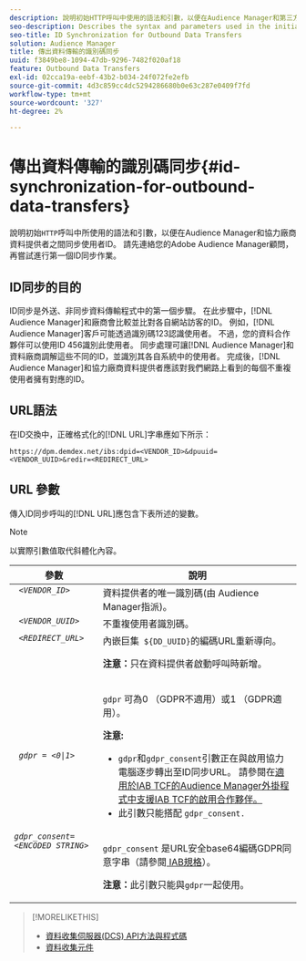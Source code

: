 ```yaml
---
description: 說明初始HTTP呼叫中使用的語法和引數，以便在Audience Manager和第三方資料提供者之間同步使用者ID。 請先連絡您的Adobe Audience Manager顧問，再嘗試進行第一個ID同步作業。
seo-description: Describes the syntax and parameters used in the initial HTTP call to synchronize user IDs between Audience Manager and a third-party data provider. Contact your Adobe Audience Manager consultant before attempting your first ID synchronization.
seo-title: ID Synchronization for Outbound Data Transfers
solution: Audience Manager
title: 傳出資料傳輸的識別碼同步
uuid: f3849be8-1094-47db-9296-7482f020af18
feature: Outbound Data Transfers
exl-id: 02cca19a-eebf-43b2-b034-24f072fe2efb
source-git-commit: 4d3c859cc4dc5294286680b0e63c287e0409f7fd
workflow-type: tm+mt
source-wordcount: '327'
ht-degree: 2%

---
```


# 傳出資料傳輸的識別碼同步{#id-synchronization-for-outbound-data-transfers}

說明初始`HTTP`呼叫中所使用的語法和引數，以便在Audience Manager和協力廠商資料提供者之間同步使用者ID。 請先連絡您的Adobe Audience Manager顧問，再嘗試進行第一個ID同步作業。

<!-- c_id_sync_out.xml -->

## ID同步的目的

ID同步是外送、非同步資料傳輸程式中的第一個步驟。 在此步驟中，[!DNL Audience Manager]和廠商會比較並比對各自網站訪客的ID。 例如，[!DNL Audience Manager]客戶可能透過識別碼123認識使用者。 不過，您的資料合作夥伴可以使用ID 456識別此使用者。 同步處理可讓[!DNL Audience Manager]和資料廠商調解這些不同的ID，並識別其各自系統中的使用者。 完成後，[!DNL Audience Manager]和協力廠商資料提供者應該對我們網路上看到的每個不重複使用者擁有對應的ID。

## URL語法

在ID交換中，正確格式化的[!DNL URL]字串應如下所示：

```
https://dpm.demdex.net/ibs:dpid=<VENDOR_ID>&dpuuid=<VENDOR_UUID>&redir=<REDIRECT_URL>
```

## URL 參數

傳入ID同步呼叫的[!DNL URL]應包含下表所述的變數。

>[!NOTE]
>
>以實際引數值取代斜體化內容。

<table id="table_EB9F4246E2A34ABB8ED06EA458EB186F"> 
 <thead> 
  <tr> 
   <th colname="col1" class="entry"> 參數 </th> 
   <th colname="col2" class="entry"> 說明 </th> 
  </tr> 
 </thead>
 <tbody> 
  <tr valign="top"> 
   <td colname="col1"> <code> <i>&lt;VENDOR_ID&gt;</i> </code> </td> 
   <td colname="col2">資料提供者的唯一識別碼(由<span class="keyword"> Audience Manager</span>指派)。 </td> 
  </tr> 
  <tr valign="top"> 
   <td colname="col1"> <code> <i>&lt;VENDOR_UUID&gt;</i> </code> </td> 
   <td colname="col2"> 不重複使用者識別碼。 </td> 
  </tr> 
  <tr valign="top"> 
   <td colname="col1"> <code> <i>&lt;REDIRECT_URL&gt;</i> </code> </td> 
   <td colname="col2">內嵌巨集<code> ${DD_UUID}</code>的編碼URL重新導向。 <p><b>注意：</b>只在資料提供者啟動呼叫時新增。 </p> </td> 
  </tr> 
    </tr> 
  <tr> 
   <td colname="col1"> <code> <i>gdpr = &lt;0|1&gt;</i> </code> </td> 
   <td colname="col2"> <p><code>gdpr</code> 可為0 （GDPR不適用）或1 （GDPR適用）。</p><p><b>注意:</b> <ul><li><code>gdpr</code>和<code>gdpr_consent</code>引數正在與啟用協力電腦逐步轉出至ID同步URL。 請參閱在<a href="../../overview/data-security-and-privacy/aam-iab-plugin.md#aam-activation-partners">適用於IAB TCF的Audience Manager外掛程式中支援IAB TCF的啟用合作夥伴。</a></li><li>此引數只能搭配 <code>gdpr_consent.</code></li></ul></p></td>
  </tr> 
    </tr> 
  <tr valign="top"> 
   <td colname="col1"> <code><i>gdpr_consent=&lt;ENCODED STRING&gt;</i> </code> </td> 
   <td colname="col2"><p><code>gdpr_consent</code> 是URL安全base64編碼GDPR同意字串（請參閱<a href="https://github.com/InteractiveAdvertisingBureau/GDPR-Transparency-and-Consent-Framework/blob/master/URL-based%20Consent%20Passing_%20Framework%20Guidance.md#specifications" format="http" scope="external"> IAB規格</a>）。</p><p><b>注意：</b>此引數只能與<code>gdpr</code>一起使用。</p> </td> 
  </tr> 
 </tbody> 
</table>

>[!MORELIKETHIS]
>
>* [資料收集伺服器(DCS) API方法與程式碼](../../api/dcs-intro/dcs-event-calls/dcs-event-calls.md)
>* [資料收集元件](../../reference/system-components/components-data-collection.md)
